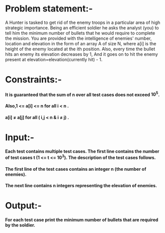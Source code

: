# Problem statement:-

A Hunter is tasked to get rid of the enemy troops in a particular area of high strategic importance. Being an efficient soldier he asks the analyst (you) to tell him the minimum number of bullets that he would require to complete the mission.
You are provided with the intelligence of enemies' number, location and elevation in the form of an array A of size N, where a[i] is the height of the enemy located at the ith position.
Also, every time the bullet hits an enemy its elevation decreases by 1, And it goes on to hit the enemy present at elevation=elevation(currently hit) - 1. 


# Constraints:-
#### It is guaranteed that the sum of n over all test cases does not exceed $10^{5}$.
#### Also,1 <= a[i] <= n  for all i < n .     
#### a[i] $\neq$ a[j] for all ( i,j < n & i $\neq$ j) .


# Input:-
#### Each test contains multiple test cases. The first line contains the number of test cases t (1 <= t <= $10^{3}$). The description of the test cases follows.
#### The first line of the test cases contains an integer n (the number of enemies).
#### The next line contains n integers representing the elevation of enemies.

# Output:-
#### For each test case print the minimum number of bullets that are required by the soldier. 
